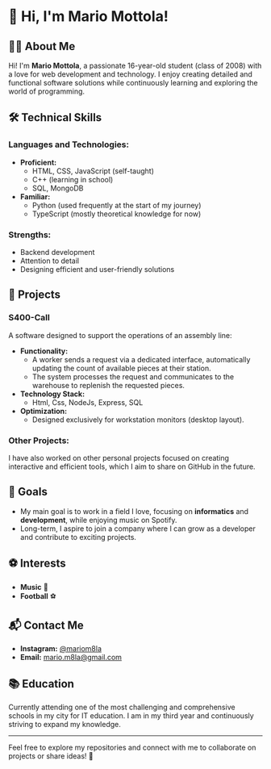 # 👋 Hi, I'm Mario Mottola!

## 🧑‍💻 About Me

Hi! I'm **Mario Mottola**, a passionate 16-year-old student (class of 2008) with a love for web development and technology. I enjoy creating detailed and functional software solutions while continuously learning and exploring the world of programming.

## 🛠️ Technical Skills

### Languages and Technologies:
- **Proficient:**
  - HTML, CSS, JavaScript (self-taught)
  - C++ (learning in school)
  - SQL, MongoDB
- **Familiar:**
  - Python (used frequently at the start of my journey)
  - TypeScript (mostly theoretical knowledge for now)

### Strengths:
- Backend development
- Attention to detail
- Designing efficient and user-friendly solutions

## 🌟 Projects

### **S400-Call**
A software designed to support the operations of an assembly line:
- **Functionality:**
  - A worker sends a request via a dedicated interface, automatically updating the count of available pieces at their station.
  - The system processes the request and communicates to the warehouse to replenish the requested pieces.
- **Technology Stack:**
  - Html, Css, NodeJs, Express, SQL
- **Optimization:**
  - Designed exclusively for workstation monitors (desktop layout).

### **Other Projects:**
I have also worked on other personal projects focused on creating interactive and efficient tools, which I aim to share on GitHub in the future.

## 🎯 Goals
- My main goal is to work in a field I love, focusing on **informatics** and **development**, while enjoying music on Spotify.
- Long-term, I aspire to join a company where I can grow as a developer and contribute to exciting projects.

## ⚽ Interests
- **Music** 🎵
- **Football** ⚽

## 📬 Contact Me
- **Instagram:** [@mariom8la](https://www.instagram.com/mariom8la/)
- **Email:** [mario.m8la@gmail.com](mailto:mario.m8la@gmail.com)

## 📚 Education
Currently attending one of the most challenging and comprehensive schools in my city for IT education. I am in my third year and continuously striving to expand my knowledge.

---

Feel free to explore my repositories and connect with me to collaborate on projects or share ideas! 🚀
